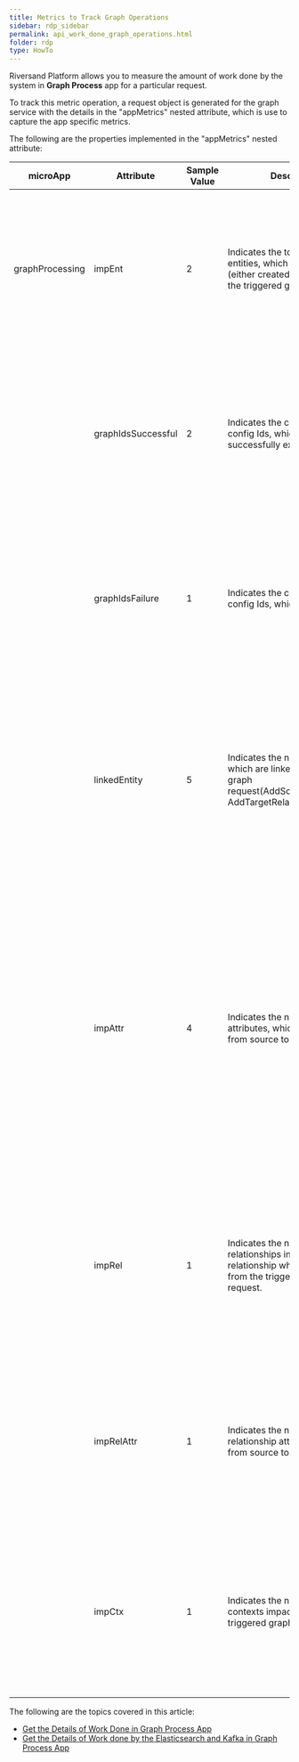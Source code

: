 ```yaml
---
title: Metrics to Track Graph Operations
sidebar: rdp_sidebar
permalink: api_work_done_graph_operations.html
folder: rdp
type: HowTo
---
```


Riversand Platform allows you to measure the amount of work done by the system in **Graph Process** app for a particular request.

To track this metric operation, a request object is generated for the graph service with the details in the "appMetrics" nested attribute, which is use to capture the app specific metrics. 

The following are the properties implemented in the "appMetrics" nested attribute:

| microApp | Attribute | Sample Value | Description | Example |
|----------|-----------|--------|-------------|---------------|
| graphProcessing | impEnt | 2 | Indicates the total number of entities, which get impacted (either created/modified) from the triggered graph request. | Consider that you have created a request to link SKU to Product by creating "sku_ischildof_product" relationship. For this request, a graph config is invoked to create the relationship between the SKU and Product. In this example, the total number of impacted entities count is considered as 2. |
| | graphIdsSuccessful | 2 | Indicates the count of the graph config Ids, which are successfully executed. | Consider that you have created a multiple graph operations such as "Send SKU for graph processing" and "Auto link an image to SKU" in a single request. A request object is generated for these two graph operations with the "requestStatus" value as "success". In this example, the count of successful graph Ids is considered as 2. |  
| | graphIdsFailure | 1 | Indicates the count of the graph config Ids, which are errored.  | Consider that you have created a request to auto-link an image to the SKU automatically by creating the relationship between the image and SKU. If the request object is generated for this graph operation with the "requestStatus" value as "Error", then the graphId failure count is considered as 1. | 
| | linkedEntity | 5 | Indicates the number of entities, which are linked as part of the graph request(AddSourceRelationship, AddTargetRelationship). |Consider that you have created a request to link five images to a SKU by creating "sku_hasimages_image" relationship. A graph config is invoked to create a relationship between the SKU and images. If the created request is successfully executed by creating the relationship between the SKU and five images, then the count of the linked entities is considered as 5. | 
| | impAttr | 4 | Indicates the number of attributes, which are copied from source to target. | Consider that you wish to copy attributes such as "ProductID" and "ERPID" from product to 2 SKUs. When the respective business rule is triggered, a graph processor is invoked to link the Product to 2 SKUs by updating the attribute values. In this example, from Product (source entity) the attributes such as "ProductID" and "ERPID" are copied to the SKU entities (target entity), so the total number of impacted attributes is 4. If the requested graph operation is successfully executed, then the count of the impacted attributes is considered as 4. |
| | impRel | 1 | Indicates the number of relationships impacted (the relationship which gets linked) from the triggered graph request. | Consider that you have created a request to auto-link an image to SKU by creating the relationship between the image and SKU. When the respective business rule is triggered, a graph processor is invoked to create the relationship between the image and SKU. In this example, the count of impacted relationships is considered as 1. | 
|  | impRelAttr | 1 | Indicates the number of relationship attributes copied from source to target. | Consider that you have created a request to copy the relationship attribute from SKU to a product. When the respective business rule is triggered, a graph processor is invoked to copy the relationship attribute from SKU to the product. In this example, the count of impacted relationship attributes is considered as 1. |
|  | impCtx | 1 | Indicates the number of contexts impacted from the triggered graph request. | Consider that you wish to send the SKU for graph processing in the "Germany" context when the "productId" is updated. When a particular business rule is triggered, a graph processor is invoked to send the SKU for graph processing in the specified context. In this example, the count of the impacted context is considered as 1. | 

The following are the topics covered in this article:

* [Get the Details of Work Done in Graph Process App](api_request_graph_operations_computed.html)
* [Get the Details of Work done by the Elasticsearch and Kafka in Graph Process App](api_request_work_done_kafka_graph_process.html)
